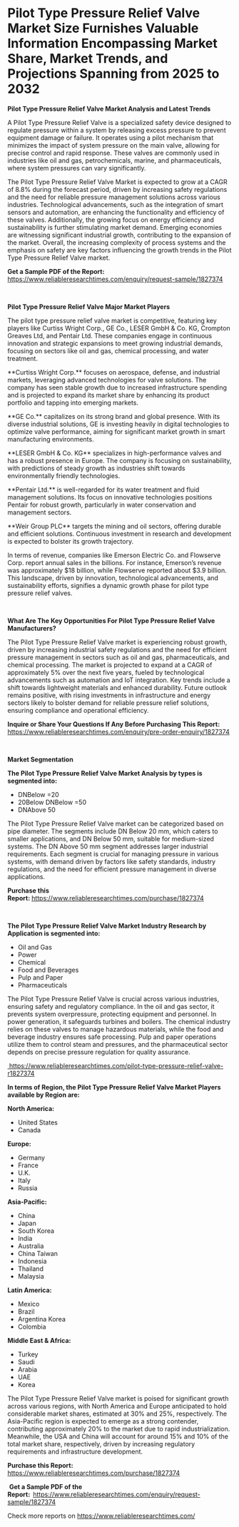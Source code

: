 <p><h1>Pilot Type Pressure Relief Valve Market Size Furnishes Valuable Information Encompassing Market Share, Market Trends, and Projections Spanning from 2025 to 2032</h1></p><p><strong>Pilot Type Pressure Relief Valve Market Analysis and Latest Trends</strong></p>
<p><p>A Pilot Type Pressure Relief Valve is a specialized safety device designed to regulate pressure within a system by releasing excess pressure to prevent equipment damage or failure. It operates using a pilot mechanism that minimizes the impact of system pressure on the main valve, allowing for precise control and rapid response. These valves are commonly used in industries like oil and gas, petrochemicals, marine, and pharmaceuticals, where system pressures can vary significantly.</p><p>The Pilot Type Pressure Relief Valve Market is expected to grow at a CAGR of 8.8% during the forecast period, driven by increasing safety regulations and the need for reliable pressure management solutions across various industries. Technological advancements, such as the integration of smart sensors and automation, are enhancing the functionality and efficiency of these valves. Additionally, the growing focus on energy efficiency and sustainability is further stimulating market demand. Emerging economies are witnessing significant industrial growth, contributing to the expansion of the market. Overall, the increasing complexity of process systems and the emphasis on safety are key factors influencing the growth trends in the Pilot Type Pressure Relief Valve market.</p></p>
<p><strong>Get a Sample PDF of the Report:&nbsp;</strong> <a href="https://www.reliableresearchtimes.com/enquiry/request-sample/1827374?utm_campaign=3290&utm_medium=2&utm_source=Github&utm_content=ia&utm_term=12042025&utm_id=pilot-type-pressure-relief-valve">https://www.reliableresearchtimes.com/enquiry/request-sample/1827374</a></p>
<p>&nbsp;</p>
<p><strong>Pilot Type Pressure Relief Valve Major Market Players</strong></p>
<p><p>The pilot type pressure relief valve market is competitive, featuring key players like Curtiss Wright Corp., GE Co., LESER GmbH & Co. KG, Crompton Greaves Ltd, and Pentair Ltd. These companies engage in continuous innovation and strategic expansions to meet growing industrial demands, focusing on sectors like oil and gas, chemical processing, and water treatment.</p><p>**Curtiss Wright Corp.** focuses on aerospace, defense, and industrial markets, leveraging advanced technologies for valve solutions. The company has seen stable growth due to increased infrastructure spending and is projected to expand its market share by enhancing its product portfolio and tapping into emerging markets.</p><p>**GE Co.** capitalizes on its strong brand and global presence. With its diverse industrial solutions, GE is investing heavily in digital technologies to optimize valve performance, aiming for significant market growth in smart manufacturing environments.</p><p>**LESER GmbH & Co. KG** specializes in high-performance valves and has a robust presence in Europe. The company is focusing on sustainability, with predictions of steady growth as industries shift towards environmentally friendly technologies.</p><p>**Pentair Ltd.** is well-regarded for its water treatment and fluid management solutions. Its focus on innovative technologies positions Pentair for robust growth, particularly in water conservation and management sectors.</p><p>**Weir Group PLC** targets the mining and oil sectors, offering durable and efficient solutions. Continuous investment in research and development is expected to bolster its growth trajectory.</p><p>In terms of revenue, companies like Emerson Electric Co. and Flowserve Corp. report annual sales in the billions. For instance, Emerson’s revenue was approximately $18 billion, while Flowserve reported about $3.9 billion. This landscape, driven by innovation, technological advancements, and sustainability efforts, signifies a dynamic growth phase for pilot type pressure relief valves.</p></p>
<p>&nbsp;</p>
<p><strong>What Are The Key Opportunities For Pilot Type Pressure Relief Valve Manufacturers?</strong></p>
<p><p>The Pilot Type Pressure Relief Valve market is experiencing robust growth, driven by increasing industrial safety regulations and the need for efficient pressure management in sectors such as oil and gas, pharmaceuticals, and chemical processing. The market is projected to expand at a CAGR of approximately 5% over the next five years, fueled by technological advancements such as automation and IoT integration. Key trends include a shift towards lightweight materials and enhanced durability. Future outlook remains positive, with rising investments in infrastructure and energy sectors likely to bolster demand for reliable pressure relief solutions, ensuring compliance and operational efficiency.</p></p>
<p><strong>Inquire or Share Your Questions If Any Before Purchasing This Report:</strong> <a href="https://www.reliableresearchtimes.com/enquiry/pre-order-enquiry/1827374?utm_campaign=3290&utm_medium=2&utm_source=Github&utm_content=ia&utm_term=12042025&utm_id=pilot-type-pressure-relief-valve">https://www.reliableresearchtimes.com/enquiry/pre-order-enquiry/1827374</a></p>
<p>&nbsp;</p>
<p><strong>Market Segmentation</strong></p>
<p><strong>The Pilot Type Pressure Relief Valve Market Analysis by types is segmented into:</strong></p>
<p><ul><li>DNBelow =20</li><li>20Below DNBelow =50</li><li>DNAbove 50</li></ul></p>
<p><p>The Pilot Type Pressure Relief Valve market can be categorized based on pipe diameter. The segments include DN Below 20 mm, which caters to smaller applications, and DN Below 50 mm, suitable for medium-sized systems. The DN Above 50 mm segment addresses larger industrial requirements. Each segment is crucial for managing pressure in various systems, with demand driven by factors like safety standards, industry regulations, and the need for efficient pressure management in diverse applications.</p></p>
<p><strong>Purchase this Report:&nbsp;</strong><a href="https://www.reliableresearchtimes.com/purchase/1827374?utm_campaign=3290&utm_medium=2&utm_source=Github&utm_content=ia&utm_term=12042025&utm_id=pilot-type-pressure-relief-valve">https://www.reliableresearchtimes.com/purchase/1827374</a></p>
<p>&nbsp;</p>
<p><strong>The Pilot Type Pressure Relief Valve Market Industry Research by Application is segmented into:</strong></p>
<p><ul><li>Oil and Gas</li><li>Power</li><li>Chemical</li><li>Food and Beverages</li><li>Pulp and Paper</li><li>Pharmaceuticals</li></ul></p>
<p><p>The Pilot Type Pressure Relief Valve is crucial across various industries, ensuring safety and regulatory compliance. In the oil and gas sector, it prevents system overpressure, protecting equipment and personnel. In power generation, it safeguards turbines and boilers. The chemical industry relies on these valves to manage hazardous materials, while the food and beverage industry ensures safe processing. Pulp and paper operations utilize them to control steam and pressures, and the pharmaceutical sector depends on precise pressure regulation for quality assurance.</p></p>
<p><a href="https://www.reliableresearchtimes.com/pilot-type-pressure-relief-valve-r1827374?utm_campaign=3290&utm_medium=2&utm_source=Github&utm_content=ia&utm_term=12042025&utm_id=pilot-type-pressure-relief-valve">&nbsp;https://www.reliableresearchtimes.com/pilot-type-pressure-relief-valve-r1827374</a></p>
<p><strong>In terms of Region, the Pilot Type Pressure Relief Valve Market Players available by Region are:</strong></p>
<p>
    <p> <strong> North America: </strong>
        <ul>
            <li>United States</li>
            <li>Canada</li>
        </ul>
        </p> 
    <p> <strong> Europe: </strong>
        <ul>
            <li>Germany</li>
            <li>France</li>
            <li>U.K.</li>
            <li>Italy</li>
            <li>Russia</li>
        </ul>
        </p> 
    <p> <strong> Asia-Pacific: </strong>
        <ul>
            <li>China</li>
            <li>Japan</li>
            <li>South Korea</li>
            <li>India</li>
            <li>Australia</li>
            <li>China Taiwan</li>
            <li>Indonesia</li>
            <li>Thailand</li>
            <li>Malaysia</li>
        </ul>
        </p> 
    <p> <strong> Latin America: </strong>
        <ul>
            <li>Mexico</li>
            <li>Brazil</li>
            <li>Argentina Korea</li>
            <li>Colombia</li>
        </ul>
        </p> 
    <p> <strong> Middle East & Africa: </strong>
        <ul>
            <li>Turkey</li>
            <li>Saudi</li>
            <li>Arabia</li>
            <li>UAE</li>
            <li>Korea</li>
        </ul>
    </p>
    </p>
<p><p>The Pilot Type Pressure Relief Valve market is poised for significant growth across various regions, with North America and Europe anticipated to hold considerable market shares, estimated at 30% and 25%, respectively. The Asia-Pacific region is expected to emerge as a strong contender, contributing approximately 20% to the market due to rapid industrialization. Meanwhile, the USA and China will account for around 15% and 10% of the total market share, respectively, driven by increasing regulatory requirements and infrastructure development.</p></p>
<p><strong>Purchase this Report: </strong><a href="https://www.reliableresearchtimes.com/purchase/1827374?utm_campaign=3290&utm_medium=2&utm_source=Github&utm_content=ia&utm_term=12042025&utm_id=pilot-type-pressure-relief-valve">https://www.reliableresearchtimes.com/purchase/1827374</a></p>
<p>&nbsp;<strong>Get a Sample PDF of the Report:&nbsp;&nbsp;</strong><a href="https://www.reliableresearchtimes.com/enquiry/request-sample/1827374?utm_campaign=3290&utm_medium=2&utm_source=Github&utm_content=ia&utm_term=12042025&utm_id=pilot-type-pressure-relief-valve">https://www.reliableresearchtimes.com/enquiry/request-sample/1827374</a></p>
<p><strong></strong></p>
<p>Check more reports on <a href="https://www.reliableresearchtimes.com/?utm_campaign=3290&utm_medium=2&utm_source=Github&utm_content=ia&utm_term=12042025&utm_id=pilot-type-pressure-relief-valve">https://www.reliableresearchtimes.com/</a></p>